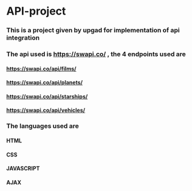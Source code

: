 # API-project

### This is a project given by upgad for implementation of api integration

### The api used is https://swapi.co/ , the 4 endpoints used are
#### https://swapi.co/api/films/
#### https://swapi.co/api/planets/
#### https://swapi.co/api/starships/
#### https://swapi.co/api/vehicles/

### The languages used are
#### HTML
#### CSS
#### JAVASCRIPT
#### AJAX
